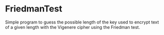 # FriedmanTest
Simple program to guess the possible length of the key used to encrypt text of a given length with the Vigenere cipher using the Friedman test.
